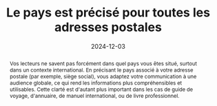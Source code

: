 ---
N: '124'
Rubrique: Internationalisation
title: Le pays est précisé pour toutes les adresses postales
detail: 
abstract: Vos lecteurs ne savent pas forcément dans quel pays vous êtes situé, surtout dans un contexte international. En précisant le pays associé à votre adresse postale (par exemple, siège social), vous adaptez votre communication à une audience globale, ce qui rend les informations plus compréhensibles et utilisables. Cette clarté est d'autant plus important dans les cas de guide de voyage, d'annuaire, de manuel international, ou de livre professionnel.
categories: 
    - "Internationalisation"
agrege: O4124-E035
opquast: '4 124'
indiceebook: '35'
description: "Règle n°35"
before: "34"
weight: "035"
after: "36"
actif: '1'
layout: rules
date:  2024-12-03
tags: 
    - "Utilisabilité"
objectif: 
    - "Permettre une identification immédiate et sans ambiguïté du pays associé à chaque adresse postale, sans que le lecteur ait besoin de déduire cette information à partir d'autres éléments comme la ville, la région, le code postal ou le numéro de téléphone."
Meo: 
    - "Indiquer explicitement et sous forme textuelle le pays dans chaque adresse postale présente dans le livre numérique."
Controle: 
    - "Pour chaque adresse postale, vérifier que le pays est mentionné de manière textuelle et explicite, directement après l'adresse. "
epubcheck: false
ace: false
humancheck: true
ReadiumGoToolkit: 
Source: 
    - "Opquast"
Referentiel: 
    - ""
steps: 
    - "Projet éditorial"
---